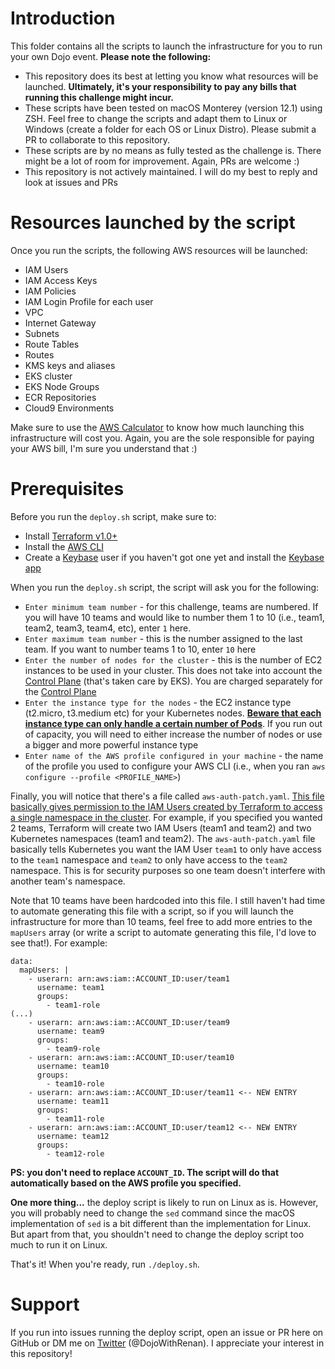 # Introduction

This folder contains all the scripts to launch the infrastructure for you to run your own Dojo event. **Please note the following:**

* This repository does its best at letting you know what resources will be launched. **Ultimately, it's your responsibility to pay any bills that running this challenge might incur.**
* These scripts have been tested on macOS Monterey (version 12.1) using ZSH. Feel free to change the scripts and adapt them to Linux or Windows (create a folder for each OS or Linux Distro). Please submit a PR to collaborate to this repository.
* These scripts are by no means as fully tested as the challenge is. There might be a lot of room for improvement. Again, PRs are welcome :)
* This repository is not actively maintained. I will do my best to reply and look at issues and PRs

# Resources launched by the script

Once you run the scripts, the following AWS resources will be launched:

* IAM Users
* IAM Access Keys
* IAM Policies
* IAM Login Profile for each user
* VPC
* Internet Gateway
* Subnets
* Route Tables
* Routes
* KMS keys and aliases
* EKS cluster
* EKS Node Groups
* ECR Repositories
* Cloud9 Environments

Make sure to use the [AWS Calculator](https://calculator.aws/#/) to know how much launching this infrastructure will cost you. Again, you are the sole responsible for paying your AWS bill, I'm sure you understand that :)

# Prerequisites

Before you run the `deploy.sh` script, make sure to:

* Install [Terraform v1.0+](https://www.terraform.io/downloads)
* Install the [AWS CLI](https://docs.aws.amazon.com/cli/latest/userguide/getting-started-install.html)
* Create a [Keybase](https://keybase.io/) user if you haven't got one yet and install the [Keybase app](https://keybase.io/docs/the_app/install_macos)

When you run the `deploy.sh` script, the script will ask you for the following:

* `Enter minimum team number` - for this challenge, teams are numbered. If you will have 10 teams and would like to number them 1 to 10 (i.e., team1, team2, team3, team4, etc), enter `1` here.
* `Enter maximum team number` - this is the number assigned to the last team. If you want to number teams 1 to 10, enter `10` here
* `Enter the number of nodes for the cluster` - this is the number of EC2 instances to be used in your cluster. This does not take into account the [Control Plane](https://kubernetes.io/docs/concepts/overview/components/) (that's taken care by EKS). You are charged separately for the [Control Plane](https://aws.amazon.com/eks/pricing/)
* `Enter the instance type for the nodes` - the EC2 instance type (t2.micro, t3.medium etc) for your Kubernetes nodes. **[Beware that each instance type can only handle a certain number of Pods](https://github.com/awslabs/amazon-eks-ami/blob/master/files/eni-max-pods.txt)**. If you run out of capacity, you will need to either increase the number of nodes or use a bigger and more powerful instance type
* `Enter name of the AWS profile configured in your machine` - the name of the profile you used to configure your AWS CLI (i.e., when you ran `aws configure --profile <PROFILE_NAME>`)

Finally, you will notice that there's a file called `aws-auth-patch.yaml`. [This file basically gives permission to the IAM Users created by Terraform to access a single namespace in the cluster](https://docs.aws.amazon.com/eks/latest/userguide/add-user-role.html). For example, if you specified you wanted 2 teams, Terraform will create two IAM Users (team1 and team2) and two Kubernetes namespaces (team1 and team2). The `aws-auth-patch.yaml` file basically tells Kubernetes you want the IAM User `team1` to only have access to the `team1` namespace and `team2` to only have access to the `team2` namespace. This is for security purposes so one team doesn't interfere with another team's namespace.

Note that 10 teams have been hardcoded into this file. I still haven't had time to automate generating this file with a script, so if you will launch the infrastructure for more than 10 teams, feel free to add more entries to the `mapUsers` array (or write a script to automate generating this file, I'd love to see that!). For example:

```
data:
  mapUsers: |
    - userarn: arn:aws:iam::ACCOUNT_ID:user/team1
      username: team1
      groups:
        - team1-role
(...)
    - userarn: arn:aws:iam::ACCOUNT_ID:user/team9
      username: team9
      groups:
        - team9-role
    - userarn: arn:aws:iam::ACCOUNT_ID:user/team10
      username: team10
      groups:
        - team10-role
    - userarn: arn:aws:iam::ACCOUNT_ID:user/team11 <-- NEW ENTRY
      username: team11
      groups:
        - team11-role
    - userarn: arn:aws:iam::ACCOUNT_ID:user/team12 <-- NEW ENTRY
      username: team12
      groups:
        - team12-role
```

**PS: you don't need to replace `ACCOUNT_ID`. The script will do that automatically based on the AWS profile you specified.**

**One more thing...** the deploy script is likely to run on Linux as is. However, you will probably need to change the `sed` command since the macOS implementation of `sed` is a bit different than the implementation for Linux. But apart from that, you shouldn't need to change the deploy script too much to run it on Linux.

That's it! When you're ready, run `./deploy.sh`.

# Support

If you run into issues running the deploy script, open an issue or PR here on GitHub or DM me on [Twitter](https://twitter.com/DojoWithRenan) (@DojoWithRenan). I appreciate your interest in this repository!
